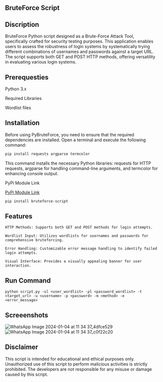 ## BruteForce Script
## Discription

BruteForce Python script designed as a Brute-Force Attack Tool, specifically crafted for security testing purposes. This application enables users to assess the robustness of login systems by systematically trying different combinations of usernames and passwords against a target URL. The script supports both GET and POST HTTP methods, offering versatility in evaluating various login systems.

## Prerequesties

Python 3.x

Required Libraries

Wordlist files

## Installation

 Before using PyBruteForce, you need to ensure that the required dependencies are installed. Open a terminal and execute the following command:

```bash
pip install requests argparse termcolor
```

This command installs the necessary Python libraries: requests for HTTP requests, argparse for handling command-line arguments, and termcolor for enhancing console output.

PyPi Module Link

 [PyPi Module Link]( https://pypi.org/project/bruteforce-script/1.0/)
```bash
pip install bruteforce-script
```
                                                                                                         
## Features

    HTTP Methods: Supports both GET and POST methods for login attempts.
   
    Wordlist Input: Utilizes wordlists for usernames and passwords for comprehensive bruteforcing.
   
    Error Handling: Customizable error message handling to identify failed login attempts.
   
    Visual Interface: Provides a visually appealing banner for user interaction.

## Run Command
```
python script.py -ul <user_wordlist> -pl <password_wordlist> -t <target_url> -u <username> -p <password> -m <method> -e <error_message>
```

## Screeenshots
 ![WhatsApp Image 2024-01-04 at 11 34 37_4dfce529](https://github.com/M0hamedsh0aib/Brute_Force/assets/108838188/cf5c796e-2364-45b9-b7bb-6c9bef2e2a28)
 ![WhatsApp Image 2024-01-04 at 11 34 37_c0f22c20](https://github.com/M0hamedsh0aib/Brute_Force/assets/108838188/24ec9a53-0e1d-4248-a018-2e7693c5271d)

## Disclaimer
This script is intended for educational and ethical purposes only. Unauthorized use of this script to perform malicious activities is strictly prohibited. The developers are not responsible for any misuse or damage caused by this script.
 

 
